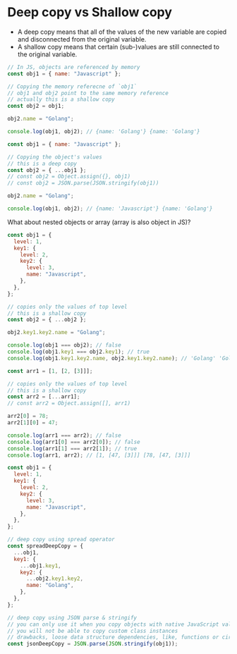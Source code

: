 # Deep copy vs Shallow copy

- A deep copy means that all of the values of the new variable are copied and disconnected from the original variable.
- A shallow copy means that certain (sub-)values are still connected to the original variable.

```js
// In JS, objects are referenced by memory
const obj1 = { name: "Javascript" };

// Copying the memory referecne of `obj1`
// obj1 and obj2 point to the same memory reference
// actually this is a shallow copy
const obj2 = obj1;

obj2.name = "Golang";

console.log(obj1, obj2); // {name: 'Golang'} {name: 'Golang'}
```

```js
const obj1 = { name: "Javascript" };

// Copying the object's values
// this is a deep copy
const obj2 = { ...obj1 };
// const obj2 = Object.assign({}, obj1)
// const obj2 = JSON.parse(JSON.stringify(obj1))

obj2.name = "Golang";

console.log(obj1, obj2); // {name: 'Javascript'} {name: 'Golang'}
```

What about nested objects or array (array is also object in JS)?

```js
const obj1 = {
  level: 1,
  key1: {
    level: 2,
    key2: {
      level: 3,
      name: "Javascript",
    },
  },
};

// copies only the values of top level
// this is a shallow copy
const obj2 = { ...obj2 };

obj2.key1.key2.name = "Golang";

console.log(obj1 === obj2); // false
console.log(obj1.key1 === obj2.key1); // true
console.log(obj1.key1.key2.name, obj2.key1.key2.name); // 'Golang' 'Golang'
```

```js
const arr1 = [1, [2, [3]]];

// copies only the values of top level
// this is a shallow copy
const arr2 = [...arr1];
// const arr2 = Object.assign([], arr1)

arr2[0] = 78;
arr2[1][0] = 47;

console.log(arr1 === arr2); // false
console.log(arr1[0] === arr2[0]); // false
console.log(arr1[1] === arr2[1]); // true
console.log(arr1, arr2); // [1, [47, [3]]] [78, [47, [3]]]
```

```js
const obj1 = {
  level: 1,
  key1: {
    level: 2,
    key2: {
      level: 3,
      name: "Javascript",
    },
  },
};

// deep copy using spread operator
const spreadDeepCopy = {
  ...obj1,
  key1: {
    ...obj1.key1,
    key2: {
      ...obj2.key1.key2,
      name: "Golang",
    },
  },
};

// deep copy using JSON parse & stringify
// you can only use it when you copy objects with native JavaScript values
// you will not be able to copy custom class instances
// drawbacks, loose data structure dependencies, like, functions or circular dependencies
const jsonDeepCopy = JSON.parse(JSON.stringify(obj1));
```
